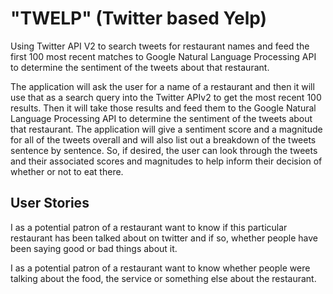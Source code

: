 # "TWELP" (Twitter based Yelp)
Using Twitter API V2 to search tweets for restaurant names and feed the first 100 most recent matches to Google Natural Language Processing API to determine the sentiment of the tweets about that restaurant.

The application will ask the user for a name of a restaurant and then it will use that as a search query into the Twitter APIv2 to get the most recent 100 results. Then it will take those results and feed them to the Google Natural Language Processing API to determine the sentiment of the tweets about that restaurant. The application will give a sentiment score and a magnitude for all of the tweets overall and will also list out a breakdown of the tweets sentence by sentence. So, if desired, the user can look through the tweets and their associated scores and magnitudes to help inform their decision of whether or not to eat there.

## User Stories

I as a potential patron of a restaurant want to know if this particular restaurant has been talked about on twitter and if so, whether people have been saying good or bad things about it.

I as a potential patron of a restaurant want to know whether people were talking about the food, the service or something else about the restaurant.
